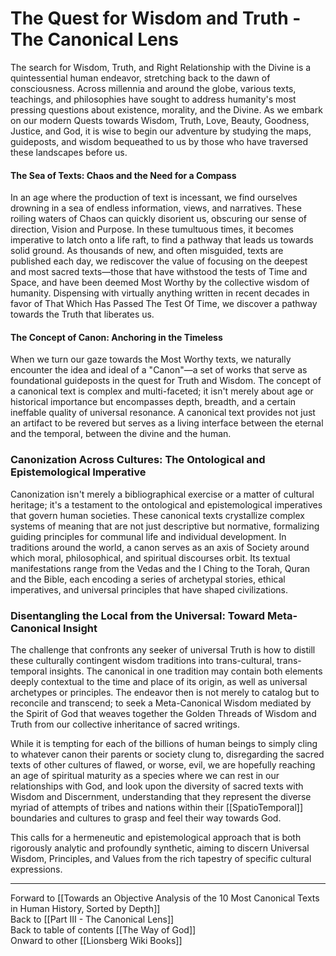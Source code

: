 # The Quest for Wisdom and Truth - The Canonical Lens

The search for Wisdom, Truth, and Right Relationship with the Divine is a quintessential human endeavor, stretching back to the dawn of consciousness. Across millennia and around the globe, various texts, teachings, and philosophies have sought to address humanity's most pressing questions about existence, morality, and the Divine. As we embark on our modern Quests towards Wisdom, Truth, Love, Beauty, Goodness, Justice, and God, it is wise to begin our adventure by studying the maps, guideposts, and wisdom bequeathed to us by those who have traversed these landscapes before us.

#### The Sea of Texts: Chaos and the Need for a Compass

In an age where the production of text is incessant, we find ourselves drowning in a sea of endless information, views, and narratives. These roiling waters of Chaos can quickly disorient us, obscuring our sense of direction, Vision and Purpose. In these tumultuous times, it becomes imperative to latch onto a life raft, to find a pathway that leads us towards solid ground. As thousands of new, and often misguided, texts are published each day, we rediscover the value of focusing on the deepest and most sacred texts—those that have withstood the tests of Time and Space, and have been deemed Most Worthy by the collective wisdom of humanity. Dispensing with virtually anything written in recent decades in favor of That Which Has Passed The Test Of Time, we discover a pathway towards the Truth that liberates us. 

#### The Concept of Canon: Anchoring in the Timeless

When we turn our gaze towards the Most Worthy texts, we naturally encounter the idea and ideal of a "Canon"—a set of works that serve as foundational guideposts in the quest for Truth and Wisdom. The concept of a canonical text is complex and multi-faceted; it isn't merely about age or historical importance but encompasses depth, breadth, and a certain ineffable quality of universal resonance. A canonical text provides not just an artifact to be revered but serves as a living interface between the eternal and the temporal, between the divine and the human.

### Canonization Across Cultures: The Ontological and Epistemological Imperative

Canonization isn't merely a bibliographical exercise or a matter of cultural heritage; it's a testament to the ontological and epistemological imperatives that govern human societies. These canonical texts crystallize complex systems of meaning that are not just descriptive but normative, formalizing guiding principles for communal life and individual development. In traditions around the world, a canon serves as an axis of Society around which moral, philosophical, and spiritual discourses orbit. Its textual manifestations range from the Vedas and the I Ching to the Torah, Quran and the Bible, each encoding a series of archetypal stories, ethical imperatives, and universal principles that have shaped civilizations.

### Disentangling the Local from the Universal: Toward Meta-Canonical Insight

The challenge that confronts any seeker of universal Truth is how to distill these culturally contingent wisdom traditions into trans-cultural, trans-temporal insights. The canonical in one tradition may contain both elements deeply contextual to the time and place of its origin, as well as universal archetypes or principles. The endeavor then is not merely to catalog but to reconcile and transcend; to seek a Meta-Canonical Wisdom mediated by the Spirit of God that weaves together the Golden Threads of Wisdom and Truth from our collective inheritance of sacred writings. 

While it is tempting for each of the billions of human beings to simply cling to whatever canon their parents or society clung to, disregarding  the sacred texts of other cultures of flawed, or worse, evil, we are hopefully reaching an age of spiritual maturity as a species where we can rest in our relationships with God, and look upon the diversity of sacred texts with Wisdom and Discernment, understanding that they represent the diverse myriad of attempts of tribes and nations within their [[SpatioTemporal]] boundaries and cultures to grasp and feel their way towards God. 

This calls for a hermeneutic and epistemological approach that is both rigorously analytic and profoundly synthetic, aiming to discern Universal Wisdom, Principles, and Values from the rich tapestry of specific cultural expressions.

_____

Forward to [[Towards an Objective Analysis of the 10 Most Canonical Texts in Human History, Sorted by Depth]]  
Back to [[Part III - The Canonical Lens]]  
Back to table of contents [[The Way of God]]  
Onward to other [[Lionsberg Wiki Books]]  


